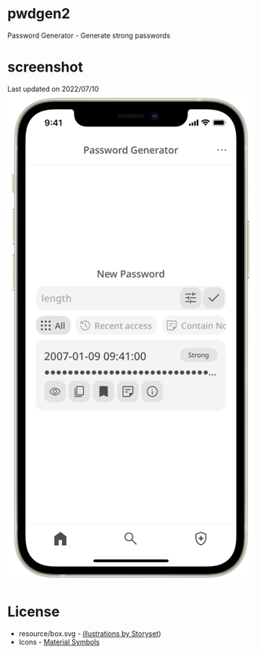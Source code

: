 # pwdgen2
Password Generator - Generate strong passwords
# screenshot
Last updated on 2022/07/10
![Password Generator](https://raw.githubusercontent.com/EricHsia7/pwdgen2/main/readme_images/V7119Q1cGis2gqMD.png)
# License
* resource/box.svg - [illustrations by Storyset](https://storyset.com/illustration/collecting/amico))
* Icons - [Material Symbols](https://fonts.google.com/icons)